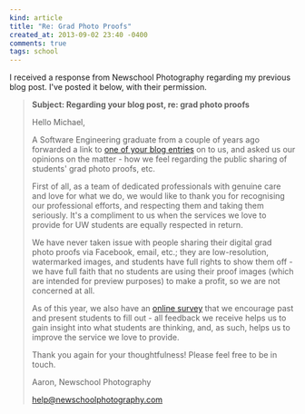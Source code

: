 ```yaml
---
kind: article
title: "Re: Grad Photo Proofs"
created_at: 2013-09-02 23:40 -0400
comments: true
tags: school
---
```


I received a response from Newschool Photography regarding my previous blog
post. I've posted it below, with their permission.

>   **Subject: Regarding your blog post, re: grad photo proofs**
>   
>   Hello Michael,
>   
>   A Software Engineering graduate from a couple of years ago forwarded a link
>   to [one of your blog entries][gpp] on to us, and asked us our opinions on
>   the matter - how we feel regarding the public sharing of students' grad
>   photo proofs, etc.
>   
>   First of all, as a team of dedicated professionals with genuine care and
>   love for what we do, we would like to thank you for recognising our
>   professional efforts, and respecting them and taking them seriously. It's a
>   compliment to us when the services we love to provide for UW students are
>   equally respected in return.
>   
>   We have never taken issue with people sharing their digital grad photo
>   proofs via Facebook, email, etc.; they are low-resolution, watermarked
>   images, and students have full rights to show them off - we have full faith
>   that no students are using their proof images (which are intended for
>   preview purposes) to make a profit, so we are not concerned at all.
>   
>   As of this year, we also have an [online survey][survey] that we encourage
>   past and present students to fill out - all feedback we receive helps us to
>   gain insight into what students are thinking, and, as such, helps us to
>   improve the service we love to provide.
>   
>   Thank you again for your thoughtfulness! Please feel free to be in touch.
>   
>   Aaron, Newschool Photography
>   
>   help@newschoolphotography.com

[gpp]: http://blog.azuresky.ca/blog/2013/06/please-dont-post-your-grad-photo-proofs-to-facebook/
[survey]: http://www.newschoolphotography.com/survey/

